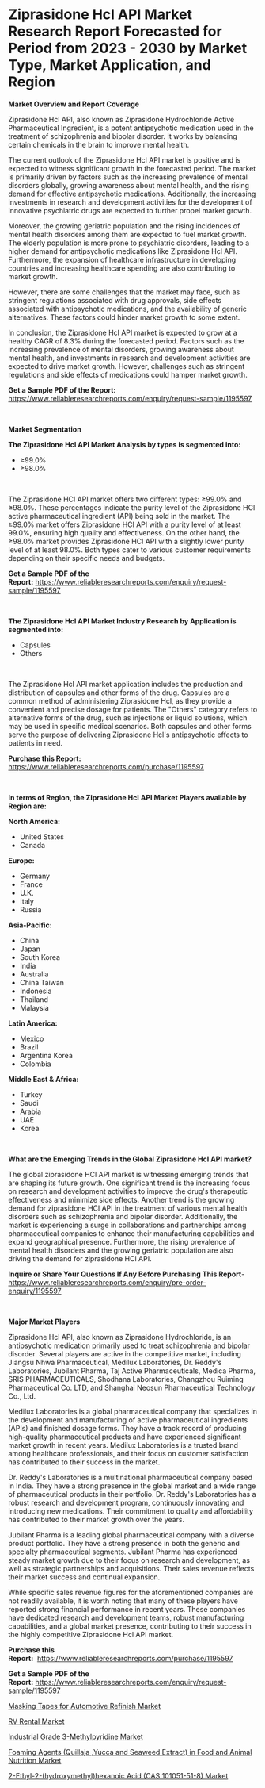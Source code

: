 <p><h1>Ziprasidone Hcl API Market Research Report Forecasted for Period from 2023 -  2030 by Market Type, Market Application, and Region</h1></p><p><strong>Market Overview and Report Coverage</strong></p>
<p><p>Ziprasidone Hcl API, also known as Ziprasidone Hydrochloride Active Pharmaceutical Ingredient, is a potent antipsychotic medication used in the treatment of schizophrenia and bipolar disorder. It works by balancing certain chemicals in the brain to improve mental health.</p><p>The current outlook of the Ziprasidone Hcl API market is positive and is expected to witness significant growth in the forecasted period. The market is primarily driven by factors such as the increasing prevalence of mental disorders globally, growing awareness about mental health, and the rising demand for effective antipsychotic medications. Additionally, the increasing investments in research and development activities for the development of innovative psychiatric drugs are expected to further propel market growth.</p><p>Moreover, the growing geriatric population and the rising incidences of mental health disorders among them are expected to fuel market growth. The elderly population is more prone to psychiatric disorders, leading to a higher demand for antipsychotic medications like Ziprasidone Hcl API. Furthermore, the expansion of healthcare infrastructure in developing countries and increasing healthcare spending are also contributing to market growth.</p><p>However, there are some challenges that the market may face, such as stringent regulations associated with drug approvals, side effects associated with antipsychotic medications, and the availability of generic alternatives. These factors could hinder market growth to some extent.</p><p>In conclusion, the Ziprasidone Hcl API market is expected to grow at a healthy CAGR of 8.3% during the forecasted period. Factors such as the increasing prevalence of mental disorders, growing awareness about mental health, and investments in research and development activities are expected to drive market growth. However, challenges such as stringent regulations and side effects of medications could hamper market growth.</p></p>
<p><strong>Get a Sample PDF of the Report:</strong> <a href="https://www.reliableresearchreports.com/enquiry/request-sample/1195597">https://www.reliableresearchreports.com/enquiry/request-sample/1195597</a></p>
<p>&nbsp;</p>
<p><strong>Market Segmentation</strong></p>
<p><strong>The Ziprasidone Hcl API Market Analysis by types is segmented into:</strong></p>
<p><ul><li>≥99.0%</li><li>≥98.0%</li></ul></p>
<p>&nbsp;</p>
<p><p>The Ziprasidone HCl API market offers two different types: ≥99.0% and ≥98.0%. These percentages indicate the purity level of the Ziprasidone HCl active pharmaceutical ingredient (API) being sold in the market. The ≥99.0% market offers Ziprasidone HCl API with a purity level of at least 99.0%, ensuring high quality and effectiveness. On the other hand, the ≥98.0% market provides Ziprasidone HCl API with a slightly lower purity level of at least 98.0%. Both types cater to various customer requirements depending on their specific needs and budgets.</p></p>
<p><strong>Get a Sample PDF of the Report:</strong>&nbsp;<a href="https://www.reliableresearchreports.com/enquiry/request-sample/1195597">https://www.reliableresearchreports.com/enquiry/request-sample/1195597</a></p>
<p>&nbsp;</p>
<p><strong>The Ziprasidone Hcl API Market Industry Research by Application is segmented into:</strong></p>
<p><ul><li>Capsules</li><li>Others</li></ul></p>
<p>&nbsp;</p>
<p><p>The Ziprasidone Hcl API market application includes the production and distribution of capsules and other forms of the drug. Capsules are a common method of administering Ziprasidone Hcl, as they provide a convenient and precise dosage for patients. The "Others" category refers to alternative forms of the drug, such as injections or liquid solutions, which may be used in specific medical scenarios. Both capsules and other forms serve the purpose of delivering Ziprasidone Hcl's antipsychotic effects to patients in need.</p></p>
<p><strong>Purchase this Report:</strong>&nbsp; <a href="https://www.reliableresearchreports.com/purchase/1195597">https://www.reliableresearchreports.com/purchase/1195597</a></p>
<p>&nbsp;</p>
<p><strong>In terms of Region, the Ziprasidone Hcl API Market Players available by Region are:</strong></p>
<p>
    <p> <strong> North America: </strong>
        <ul>
            <li>United States</li>
            <li>Canada</li>
        </ul>
        </p> 
    <p> <strong> Europe: </strong>
        <ul>
            <li>Germany</li>
            <li>France</li>
            <li>U.K.</li>
            <li>Italy</li>
            <li>Russia</li>
        </ul>
        </p> 
    <p> <strong> Asia-Pacific: </strong>
        <ul>
            <li>China</li>
            <li>Japan</li>
            <li>South Korea</li>
            <li>India</li>
            <li>Australia</li>
            <li>China Taiwan</li>
            <li>Indonesia</li>
            <li>Thailand</li>
            <li>Malaysia</li>
        </ul>
        </p> 
    <p> <strong> Latin America: </strong>
        <ul>
            <li>Mexico</li>
            <li>Brazil</li>
            <li>Argentina Korea</li>
            <li>Colombia</li>
        </ul>
        </p> 
    <p> <strong> Middle East & Africa: </strong>
        <ul>
            <li>Turkey</li>
            <li>Saudi</li>
            <li>Arabia</li>
            <li>UAE</li>
            <li>Korea</li>
        </ul>
    </p>
    </p>
<p>&nbsp;</p>
<p><strong>What are the Emerging Trends in the Global Ziprasidone Hcl API market?</strong></p>
<p><p>The global ziprasidone HCl API market is witnessing emerging trends that are shaping its future growth. One significant trend is the increasing focus on research and development activities to improve the drug's therapeutic effectiveness and minimize side effects. Another trend is the growing demand for ziprasidone HCl API in the treatment of various mental health disorders such as schizophrenia and bipolar disorder. Additionally, the market is experiencing a surge in collaborations and partnerships among pharmaceutical companies to enhance their manufacturing capabilities and expand geographical presence. Furthermore, the rising prevalence of mental health disorders and the growing geriatric population are also driving the demand for ziprasidone HCl API.</p></p>
<p><strong>Inquire or Share Your Questions If Any Before Purchasing This Report</strong>- <a href="https://www.reliableresearchreports.com/enquiry/pre-order-enquiry/1195597">https://www.reliableresearchreports.com/enquiry/pre-order-enquiry/1195597</a></p>
<p>&nbsp;</p>
<p><strong>Major Market Players</strong></p>
<p><p>Ziprasidone Hcl API, also known as Ziprasidone Hydrochloride, is an antipsychotic medication primarily used to treat schizophrenia and bipolar disorder. Several players are active in the competitive market, including Jiangsu Nhwa Pharmaceutical, Medilux Laboratories, Dr. Reddy's Laboratories, Jubilant Pharma, Taj Active Pharmaceuticals, Medica Pharma, SRIS PHARMACEUTICALS, Shodhana Laboratories, Changzhou Ruiming Pharmaceutical Co. LTD, and Shanghai Neosun Pharmaceutical Technology Co., Ltd.</p><p>Medilux Laboratories is a global pharmaceutical company that specializes in the development and manufacturing of active pharmaceutical ingredients (APIs) and finished dosage forms. They have a track record of producing high-quality pharmaceutical products and have experienced significant market growth in recent years. Medilux Laboratories is a trusted brand among healthcare professionals, and their focus on customer satisfaction has contributed to their success in the market.</p><p>Dr. Reddy's Laboratories is a multinational pharmaceutical company based in India. They have a strong presence in the global market and a wide range of pharmaceutical products in their portfolio. Dr. Reddy's Laboratories has a robust research and development program, continuously innovating and introducing new medications. Their commitment to quality and affordability has contributed to their market growth over the years.</p><p>Jubilant Pharma is a leading global pharmaceutical company with a diverse product portfolio. They have a strong presence in both the generic and specialty pharmaceutical segments. Jubilant Pharma has experienced steady market growth due to their focus on research and development, as well as strategic partnerships and acquisitions. Their sales revenue reflects their market success and continual expansion.</p><p>While specific sales revenue figures for the aforementioned companies are not readily available, it is worth noting that many of these players have reported strong financial performance in recent years. These companies have dedicated research and development teams, robust manufacturing capabilities, and a global market presence, contributing to their success in the highly competitive Ziprasidone Hcl API market.</p></p>
<p><strong>Purchase this Report:</strong>&nbsp;&nbsp;<a href="https://www.reliableresearchreports.com/purchase/1195597">https://www.reliableresearchreports.com/purchase/1195597</a></p>
<p></p>
<p><strong>Get a Sample PDF of the Report:</strong>&nbsp;<a href="https://www.reliableresearchreports.com/enquiry/request-sample/1195597">https://www.reliableresearchreports.com/enquiry/request-sample/1195597</a></p>
<p><p><a href="https://github.com/sofayahoo2023/Market-Research-Report-List-1/blob/main/masking-tapes-for-automotive-refinish-market.md">Masking Tapes for Automotive Refinish Market</a></p><p><a href="https://medium.com/@siennaferry2023/rv-rental-market-size-cagr-trends-2024-2030-1e4be285b1c2">RV Rental Market</a></p><p><a href="https://github.com/pizolina/Market-Research-Report-List-1/blob/main/industrial-grade-3-methylpyridine-market.md">Industrial Grade 3-Methylpyridine Market</a></p><p><a href="https://www.linkedin.com/pulse/foaming-agents-quillaja-yucca-seaweed-extract-food-gjewe/">Foaming Agents (Quillaja ,Yucca and Seaweed Extract) in Food and Animal Nutrition Market</a></p><p><a href="https://www.linkedin.com/pulse/2-ethyl-2-hydroxymethylhexanoic-acid-cas-101051-51-8-market-islke/">2-Ethyl-2-(hydroxymethyl)hexanoic Acid (CAS 101051-51-8) Market</a></p></p>